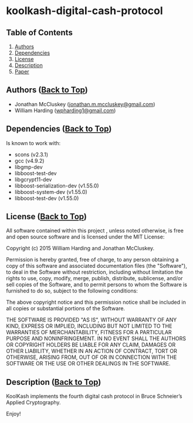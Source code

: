 <a name='Top'/>

koolkash-digital-cash-protocol
=======================

## Table of Contents
 1. [Authors](#Authors)
 2. [Dependencies](#Dependencies)
 3. [License](#License)
 4. [Description](#Description)
 5. [Paper](https://github.com/ToadRedCarp/koolkash-digital-cash-protocol/blob/master/HardingMcCluskey_KoolKash.pdf)

## <a name='Authors'/> Authors ([Back to Top](#Top))

 - Jonathan McCluskey (jonathan.m.mccluskey@gmail.com)
 - William Harding (wpharding1@gmail.com)

## <a name='Dependencies'/> Dependencies ([Back to Top](#Top))

Is known to work with:
- scons (v2.3.1)
- gcc (v4.9.2)
- libgmp-dev
- libboost-test-dev
- libgcrypt11-dev
- libboost-serialization-dev (v1.55.0)
- libboost-system-dev (v1.55.0)
- libboost-test-dev (v1.55.0)


## <a name='License'/> License ([Back to Top](#Top))

All software contained within this project , unless noted otherwise, is
free and open source software and is licensed under the MIT License:

Copyright (c) 2015 William Harding and Jonathan McCluskey.

Permission is hereby granted, free of charge, to any person obtaining 
a copy of this software and associated documentation files (the "Software"),
to deal in the Software without restriction, including without limitation 
the rights to use, copy, modify, merge, publish, distribute, sublicense, 
and/or sell copies of the Software, and to permit persons to whom the 
Software is furnished to do so, subject to the following conditions:

The above copyright notice and this permission notice shall be included in
all copies or substantial portions of the Software.

THE SOFTWARE IS PROVIDED "AS IS", WITHOUT WARRANTY OF ANY KIND, EXPRESS OR 
IMPLIED, INCLUDING BUT NOT LIMITED TO THE WARRANTIES OF MERCHANTABILITY, 
FITNESS FOR A PARTICULAR PURPOSE AND NONINFRINGEMENT. IN NO EVENT SHALL THE 
AUTHORS OR COPYRIGHT HOLDERS BE LIABLE FOR ANY CLAIM, DAMAGES OR OTHER 
LIABILITY, WHETHER IN AN ACTION OF CONTRACT, TORT OR OTHERWISE, ARISING FROM, 
OUT OF OR IN CONNECTION WITH THE SOFTWARE OR THE USE OR OTHER DEALINGS IN THE 
SOFTWARE.

## <a name='Description'/> Description ([Back to Top](#Top))

KoolKash implements the fourth digital cash protocol in Bruce Schneier’s Applied Cryptography.

Enjoy!
